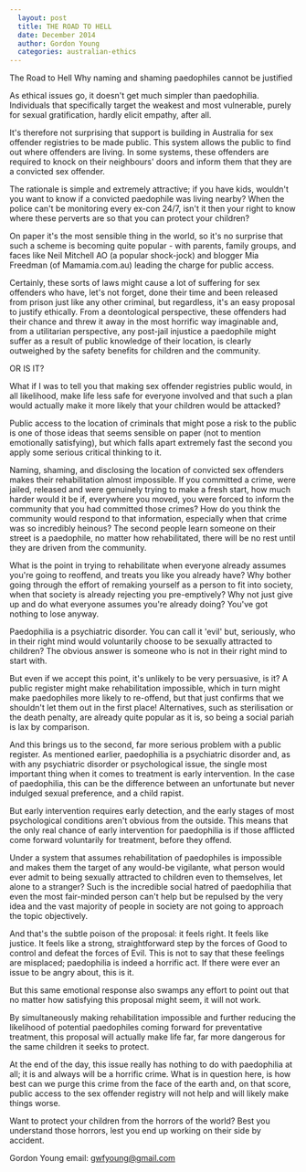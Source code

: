 ```yaml
--- 
  layout: post
  title: THE ROAD TO HELL
  date: December 2014
  author: Gordon Young
  categories: australian-ethics
---
```

The Road to Hell
Why naming and shaming paedophiles cannot be justified

As ethical issues go, it doesn't get much simpler than paedophilia. Individuals that specifically target the weakest and most vulnerable, purely for sexual gratification, hardly elicit empathy, after all.

It's therefore not surprising that support is building in Australia for sex offender registries to be made public. This system allows the public to find out where offenders are living. In some systems, these offenders are required to knock on their neighbours' doors and inform them that they are a convicted sex offender.

The rationale is simple and extremely attractive; if you have kids, wouldn't you want to know if a convicted paedophile was living nearby?  When the police can't be monitoring every ex-con 24/7, isn't it then your right to know where these perverts are so that you can protect your children?

On paper it's the most sensible thing in the world, so it's no surprise that such a scheme is becoming quite popular - with parents, family groups, and faces like Neil Mitchell AO (a popular shock-jock) and blogger Mia Freedman (of Mamamia.com.au) leading the charge for public access.

Certainly, these sorts of laws might cause a lot of suffering for sex offenders who have, let's not forget, done their time and been released from prison just like any other criminal, but regardless, it's an easy proposal to justify ethically.  From a deontological perspective, these offenders had their chance and threw it away in the most horrific way imaginable and, from a utilitarian perspective, any post-jail injustice a paedophile might suffer as a result of public knowledge of their location, is clearly outweighed by the safety benefits for children and the community.  

OR IS IT?

What if I was to tell you that making sex offender registries public would, in all likelihood, make life less safe for everyone involved and that such a plan would actually make it more likely that your children would be attacked?

Public access to the location of criminals that might pose a risk to the public is one of those ideas that seems sensible on paper (not to mention emotionally satisfying), but which falls apart extremely fast the second you apply some serious critical thinking to it.

Naming, shaming, and disclosing the location of convicted sex offenders makes their rehabilitation almost impossible. If you committed a crime, were jailed, released and were genuinely trying to make a fresh start, how much harder would it be if, everywhere you moved, you were forced to inform the community that you had committed those crimes? How do you think the community would respond to that information, especially when that crime was so incredibly heinous? The second people learn someone on their street is a paedophile, no matter how rehabilitated, there will be no rest until they are driven from the community. 

What is the point in trying to rehabilitate when everyone already assumes you're going to reoffend, and treats you like you already have?  Why bother going through the effort of remaking yourself as a person to fit into society, when that society is already rejecting you pre-emptively? Why not just give up and do what everyone assumes you're already doing?  You've got nothing to lose anyway.

Paedophilia is a psychiatric disorder.  You can call it 'evil' but, seriously, who in their right mind would voluntarily choose to be sexually attracted to children?  The obvious answer is someone who is not in their right mind to start with. 

But even if we accept this point, it's unlikely to be very persuasive, is it? A public register might make rehabilitation impossible, which in turn might make paedophiles more likely to re-offend, but that just confirms that we shouldn't let them out in the first place! Alternatives, such as sterilisation or the death penalty, are already quite popular as it is, so being a social pariah is lax by comparison.

And this brings us to the second, far more serious problem with a public register. As mentioned earlier, paedophilia is a psychiatric disorder and, as with any psychiatric disorder or psychological issue, the single most important thing when it comes to treatment is early intervention. In the case of paedophilia, this can be the difference between an unfortunate but never indulged sexual preference, and a child rapist.

But early intervention requires early detection, and the early stages of most psychological conditions aren't obvious from the outside. This means that the only real chance of early intervention for paedophilia is if those afflicted come forward voluntarily for treatment, before they offend.

Under a system that assumes rehabilitation of paedophiles is impossible and makes them the target of any would-be vigilante, what person would ever admit to being sexually attracted to children even to themselves, let alone to a stranger?  Such is the incredible social hatred of paedophilia that even the most fair-minded person can't help but be repulsed by the very idea and the vast majority of people in society are not going to approach the topic objectively.

And that's the subtle poison of the proposal: it feels right. It feels like justice. It feels like a strong, straightforward step by the forces of Good to control and defeat the forces of Evil. This is not to say that these feelings are misplaced; paedophilia is indeed a horrific act. If there were ever an issue to be angry about, this is it.

But this same emotional response also swamps any effort to point out that no matter how satisfying this proposal might seem, it will not work.

By simultaneously making rehabilitation impossible and further reducing the likelihood of potential paedophiles coming forward for preventative treatment, this proposal will actually make life far, far more dangerous for the same children it seeks to protect.

At the end of the day, this issue really has nothing to do with paedophilia at all; it is and always will be a horrific crime. What is in question here, is how best can we purge this crime from the face of the earth and, on that score, public access to the sex offender registry will not help and will likely make things worse.

Want to protect your children from the horrors of the world?  Best you understand those horrors, lest you end up working on their side by accident.

Gordon Young 
email: gwfyoung@gmail.com
